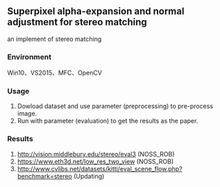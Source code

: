 ## Superpixel alpha-expansion and normal adjustment for stereo matching
an implement of stereo matching  


### Environment
Win10、VS2015、MFC、OpenCV  

### Usage
1. Dowload dataset and use parameter (preprocessing) to pre-process image.  
2. Run with parameter (evaluation) to get the results as the paper.

### Results
1. http://vision.middlebury.edu/stereo/eval3  (NOSS_ROB)  
2. https://www.eth3d.net/low_res_two_view  (NOSS_ROB)  
3. http://www.cvlibs.net/datasets/kitti/eval_scene_flow.php?benchmark=stereo  (Updating)  
